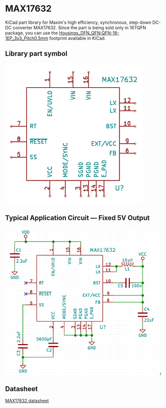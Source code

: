 # MAX17632
KiCad part library for Maxim's high efficiency, synchronous, step-down DC-DC converter MAX17632. Since the part is being sold only in 16TQFN package, you can use the [Housings_DFN_QFN:QFN-16-1EP_3x3_Pitch0.5mm](https://github.com/KiCad/Housings_DFN_QFN.pretty/blob/master/QFN-16-1EP_3x3mm_Pitch0.5mm.kicad_mod) footprint available in KiCad.

## Library part symbol
![MAX17632 part image](https://github.com/mkudlacek/MAX17632/blob/master/max17632.png)

## Typical Application Circuit — Fixed 5V Output
![5V application circuit image](https://github.com/mkudlacek/MAX17632/blob/master/5v_circuit.png)

## Datasheet
[MAX17632 datasheet](https://github.com/mkudlacek/MAX17632/blob/master/MAX17632-1287024.pdf)
